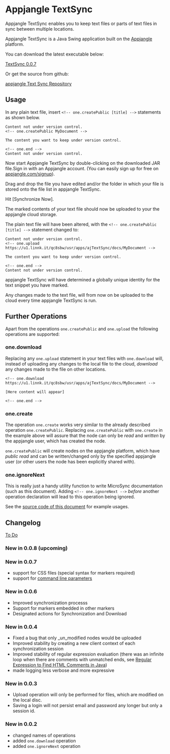 <!-- one.upload https://u1.linnk.it/qc8sbw/usr/apps/ajFileSync/docs/ajMicroSync -->
Appjangle TextSync
==========

Appjangle TextSync enables you to keep text files or parts of text files in sync between multiple locations.

Appjangle TextSync is a Java Swing application built on the [Appjangle](http://appjangle.com) platform.

You can download the latest executable below:

[TextSync 0.0.7](https://dl.dropbox.com/u/957046/onedb/mvn-releases/aj/apps/textsync/textsync/0.0.7/TextSync-0.0.7-jar-with-dependencies.jar)

Or get the source from github:

[appjangle Text Sync Repository](https://github.com/textsync/textsync)

## Usage

In any plain text file, insert <!-- one.ignoreNext -->`<!-- one.createPublic [title] -->` statements as shown below.    
 
<!-- one.ignoreNext -->  
   
    Content not under version control.
    <!-- one.createPublic MyDocument -->   
 
    The content you want to keep under version control.
 
<!-- one.ignoreNext -->
    
    <!-- one.end -->    
    Content not under version control.    

Now start Appjangle TextSync by double-clicking on the downloaded JAR file.Sign in with an Appjangle account. 
(You can easily sign up for free on [appjangle.com/signup](http://appjangle.com)).

Drag and drop the file you have edited and/or the folder in which your file is stored onto the file list in appjangle TextSync.

Hit [Synchronize Now].

The marked contents of your text file should now be uploaded to your the appjangle cloud storage. 

The plain text file will have been altered, with the <!-- one.ignoreNext -->`<!-- one.createPublic [title] -->` statement changed to:    

<!-- one.ignoreNext -->

    Content not under version control.    
    <!-- one.upload https://u1.linnk.it/qc8sbw/usr/apps/ajTextSync/docs/MyDocument -->
    
    The content you want to keep under version control.
    
<!-- one.ignoreNext -->

    <!-- one.end -->    
    Content not under version control.    

appjangle TextSync will have determined a globally unique identity for the text snippet you have marked.

Any changes made to the text file, will from now on be uploaded to the cloud every time appjangle TextSync is run.

## Further Operations

Apart from the operations `one.createPublic` and `one.upload` the following operations are supported:

### one.download

Replacing any `one.upload` statement in your text files with `one.download` will,
instead of uploading any changes to the local file to the cloud, *download* any
changes made to the file on other locations.

<!-- one.ignoreNext -->

    <!-- one.download https://u1.linnk.it/qc8sbw/usr/apps/ajTextSync/docs/MyDocument -->
    
    [Here content will appear]

<!-- one.ignoreNext -->

    <!-- one.end -->

### one.create

The operation `one.create` works very similar to the already described operation `one.createPublic`.
Replacing `one.createPublic` with `one.create` in the example above will assure that
the node can only be *read* and *written* by the appjangle user, which has created the node.

`one.createPublic` will create nodes on the appjangle platform, which have *public read* and
can be written/changed only by the specified appjangle user (or other users the node has
been explicitly shared with).

### one.ignoreNext

This is really just a handy utility function to write MicroSync documentation (such as
this document). Adding <!-- one.ignoreNext -->`<!-- one.ignoreNext -->` *before* another
operation declaration will lead to this operation being ignored.

See the [source code of this document](http://u1.linnk.it/qc8sbw/usr/apps/ajFileSync/docs/ajMicroSync.value.md) for example usages.

## Changelog

[To Do](http://slicnet.com/mxrogm/mxrogm/apps/edit/docs/3/doc)

### New in 0.0.8 (upcoming)

### New in 0.0.7 

- support for CSS files (special syntax for markers required)
- support for [command line parameters](https://groups.google.com/d/msg/appjangle/n2Bx4xQTN8A/6m2kV4vLPK8J)

### New in 0.0.6

- Improved synchronization processs
- Support for markers embedded in other markers
- Designated actions for Synchronization and Download

### New in 0.0.4

- Fixed a bug that only _un_modified nodes would be uploaded
- Improved stability by creating a new client context of each synchronization session
- Improved stability of regular expression evaluation (there was an infinite loop 
when there are comments with unmatched ends, see 
[Regular Expression to Find HTML Comments in Java](http://maxrohde.com/2012/08/17/regular-expression-to-find-html-comments-in-java/))
- made logging less verbose and more expressive

### New in 0.0.3

- Upload operation will only be performed for files, which are modified on the local disc.
- Saving a login will not persist email and password any longer but only a session id.

### New in 0.0.2

- changed names of operations 
- added `one.download` operation
- added `one.ignoreNext` operation

<!-- one.end -->
